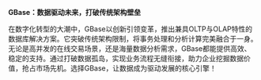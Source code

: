 **GBase：数据驱动未来，打破传统架构壁垒**

在数字化转型的大潮中，GBase以创新引领变革，推出兼具OLTP与OLAP特性的数据库解决方案。它突破传统架构限制，将事务处理和分析计算完美融合于一身。无论是高并发的在线交易场景，还是海量数据分析需求，GBase都能提供高效、稳定的支持。通过打破数据孤岛，实现业务流程无缝衔接，助力企业挖掘数据价值，抢占市场先机。选择GBase，让数据成为驱动发展的核心引擎！